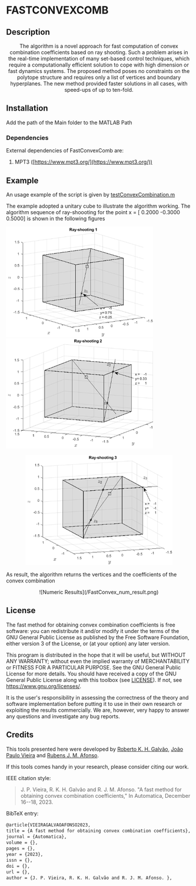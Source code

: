 # FASTCONVEXCOMB
## Description
<center>
The algorithm is a novel approach for fast computation of convex combination coefficients based on
ray shooting. Such a problem arises in the real-time implementation of many set-based control techniques, which require a
computationally efficient solution to cope with high dimension or fast dynamics systems. The proposed method poses no
constraints on the polytope structure and requires only a list of vertices and boundary hyperplanes. The new method provided faster solutions in all cases, with speed-ups of up to ten-fold.
</center>


## Installation

Add the path of the Main folder to the MATLAB Path

### Dependencies

External dependencies of FastConvexComb are:

1. MPT3 ([https://www.mpt3.org/](https://www.mpt3.org/))

## Example

 An usage example of the script is given by [testConvexCombination.m](testConvexCombination.m)
 
 The example adopted a unitary cube to illustrate the algorithm working. 
 The algorithm sequence of ray-shoooting for the point 
 x = [ 0.2000  -0.3000    0.5000] is shown in the following figures
 
                 
<img src="Ray_shooting1.png" width="399" height="300">                   <img src="Ray_shooting2.png" width="399" height="300">
   
<p align="center">
<img src="Ray_shooting3.png" width="399" height="300">
</p>

As result, the algorithm returns the vertices and the coefficients of the convex combination

<p align="center">
![Numeric Results](/FastConvex_num_result.png)
</p>

## License

The fast method for obtaining convex combination coefficients is free software: you can
redistribute it and/or modify it under the terms of the GNU General Public
License as published by the Free Software Foundation, either version 3 of the
License, or (at your option) any later version.

This program is distributed in the hope that it will be useful, but WITHOUT ANY
WARRANTY; without even the implied warranty of MERCHANTABILITY or FITNESS FOR A
PARTICULAR PURPOSE.  See the GNU General Public License for more details.  You
should have received a copy of the GNU General Public License along with this
toolbox (see [LICENSE](./LICENSE)).  If not, see
<https://www.gnu.org/licenses/>.

It is the user's responsibility in assessing the correctness of the theory and
software implementation before putting it to use in their own research or
exploiting the results commercially. We are, however, very happy to answer any
questions and investigate any bug reports.

## Credits

This tools presented here were developed by
[Roberto K. H. Galvão](http://www.ele.ita.br/~kawakami/), 
[João Paulo Vieira]() and
[Rubens J. M. Afonso](http://www.ita.br/~rubens).

If this tools comes handy in your research, please consider citing our
work.

IEEE citation style:

> J. P. Vieira, R. K. H. Galvão and R. J. M. Afonso.  "A fast method for obtaining convex combination coefficients," In Automatica, December 16--18, 2023.
    
BibTeX entry: 
```
@article{VIEIRAGALVAOAFONSO2023,
title = {A fast method for obtaining convex combination coefficients},
journal = {Automatica},
volume = {},
pages = {},
year = {2023},
issn = {},
doi = {},
url = {},
author = {J. P. Vieira, R. K. H. Galvão and R. J. M. Afonso. },
```

